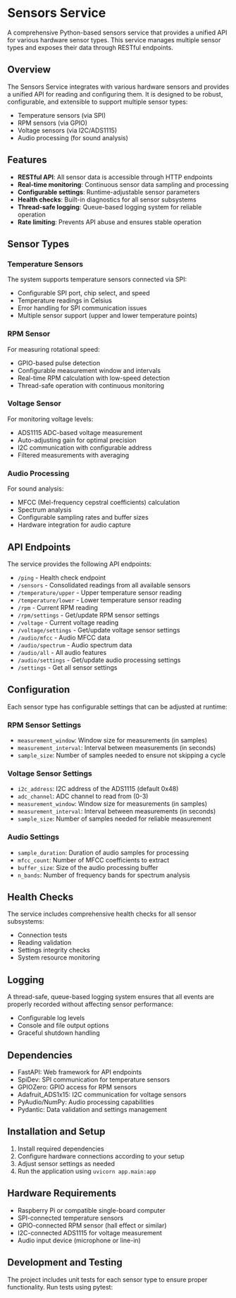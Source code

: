 # Sensors Service

A comprehensive Python-based sensors service that provides a unified API for various hardware sensor types. This service manages multiple sensor types and exposes their data through RESTful endpoints.

## Overview

The Sensors Service integrates with various hardware sensors and provides a unified API for reading and configuring them. It is designed to be robust, configurable, and extensible to support multiple sensor types:

- Temperature sensors (via SPI)
- RPM sensors (via GPIO)
- Voltage sensors (via I2C/ADS1115)
- Audio processing (for sound analysis)

## Features

- **RESTful API**: All sensor data is accessible through HTTP endpoints
- **Real-time monitoring**: Continuous sensor data sampling and processing
- **Configurable settings**: Runtime-adjustable sensor parameters
- **Health checks**: Built-in diagnostics for all sensor subsystems
- **Thread-safe logging**: Queue-based logging system for reliable operation
- **Rate limiting**: Prevents API abuse and ensures stable operation

## Sensor Types

### Temperature Sensors

The system supports temperature sensors connected via SPI:

- Configurable SPI port, chip select, and speed
- Temperature readings in Celsius
- Error handling for SPI communication issues
- Multiple sensor support (upper and lower temperature points)

### RPM Sensor

For measuring rotational speed:

- GPIO-based pulse detection
- Configurable measurement window and intervals
- Real-time RPM calculation with low-speed detection
- Thread-safe operation with continuous monitoring

### Voltage Sensor

For monitoring voltage levels:

- ADS1115 ADC-based voltage measurement
- Auto-adjusting gain for optimal precision
- I2C communication with configurable address
- Filtered measurements with averaging

### Audio Processing

For sound analysis:

- MFCC (Mel-frequency cepstral coefficients) calculation
- Spectrum analysis
- Configurable sampling rates and buffer sizes
- Hardware integration for audio capture

## API Endpoints

The service provides the following API endpoints:

- `/ping` - Health check endpoint
- `/sensors` - Consolidated readings from all available sensors
- `/temperature/upper` - Upper temperature sensor reading
- `/temperature/lower` - Lower temperature sensor reading
- `/rpm` - Current RPM reading
- `/rpm/settings` - Get/update RPM sensor settings
- `/voltage` - Current voltage reading
- `/voltage/settings` - Get/update voltage sensor settings
- `/audio/mfcc` - Audio MFCC data
- `/audio/spectrum` - Audio spectrum data
- `/audio/all` - All audio features
- `/audio/settings` - Get/update audio processing settings
- `/settings` - Get all sensor settings

## Configuration

Each sensor type has configurable settings that can be adjusted at runtime:

### RPM Sensor Settings

- `measurement_window`: Window size for measurements (in samples)
- `measurement_interval`: Interval between measurements (in seconds)
- `sample_size`: Number of samples needed to ensure not skipping a cycle

### Voltage Sensor Settings

- `i2c_address`: I2C address of the ADS1115 (default 0x48)
- `adc_channel`: ADC channel to read from (0-3)
- `measurement_window`: Window size for measurements (in samples)
- `measurement_interval`: Interval between measurements (in seconds)
- `sample_size`: Number of samples needed for reliable measurement

### Audio Settings

- `sample_duration`: Duration of audio samples for processing
- `mfcc_count`: Number of MFCC coefficients to extract
- `buffer_size`: Size of the audio processing buffer
- `n_bands`: Number of frequency bands for spectrum analysis

## Health Checks

The service includes comprehensive health checks for all sensor subsystems:

- Connection tests
- Reading validation
- Settings integrity checks
- System resource monitoring

## Logging

A thread-safe, queue-based logging system ensures that all events are properly recorded without affecting sensor performance:

- Configurable log levels
- Console and file output options
- Graceful shutdown handling

## Dependencies

- FastAPI: Web framework for API endpoints
- SpiDev: SPI communication for temperature sensors
- GPIOZero: GPIO access for RPM sensors
- Adafruit_ADS1x15: I2C communication for voltage sensors
- PyAudio/NumPy: Audio processing capabilities
- Pydantic: Data validation and settings management

## Installation and Setup

1. Install required dependencies
2. Configure hardware connections according to your setup
3. Adjust sensor settings as needed
4. Run the application using `uvicorn app.main:app`

## Hardware Requirements

- Raspberry Pi or compatible single-board computer
- SPI-connected temperature sensors
- GPIO-connected RPM sensor (hall effect or similar)
- I2C-connected ADS1115 for voltage measurement
- Audio input device (microphone or line-in)

## Development and Testing

The project includes unit tests for each sensor type to ensure proper functionality. Run tests using pytest:
